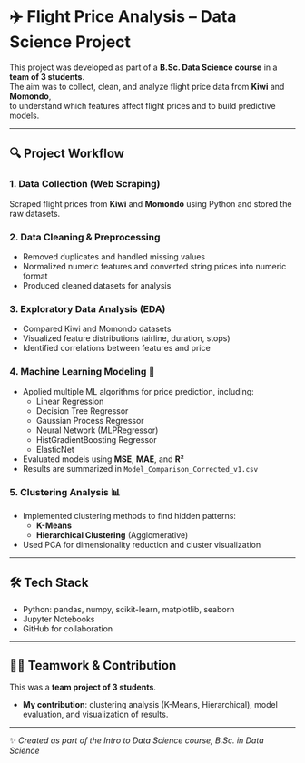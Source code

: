 # ✈️ Flight Price Analysis – Data Science Project  

This project was developed as part of a **B.Sc. Data Science course** in a **team of 3 students**.  
The aim was to collect, clean, and analyze flight price data from **Kiwi** and **Momondo**,  
to understand which features affect flight prices and to build predictive models.  

---

## 🔍 Project Workflow  

### 1. Data Collection (Web Scraping)  
Scraped flight prices from **Kiwi** and **Momondo** using Python and stored the raw datasets.  

### 2. Data Cleaning & Preprocessing  
- Removed duplicates and handled missing values  
- Normalized numeric features and converted string prices into numeric format  
- Produced cleaned datasets for analysis  

### 3. Exploratory Data Analysis (EDA)  
- Compared Kiwi and Momondo datasets  
- Visualized feature distributions (airline, duration, stops)  
- Identified correlations between features and price  

### 4. Machine Learning Modeling 🤖  
- Applied multiple ML algorithms for price prediction, including:  
  - Linear Regression  
  - Decision Tree Regressor  
  - Gaussian Process Regressor  
  - Neural Network (MLPRegressor)  
  - HistGradientBoosting Regressor  
  - ElasticNet  
- Evaluated models using **MSE**, **MAE**, and **R²**  
- Results are summarized in `Model_Comparison_Corrected_v1.csv`  

### 5. Clustering Analysis 📊  
- Implemented clustering methods to find hidden patterns:  
  - **K-Means**  
  - **Hierarchical Clustering** (Agglomerative)  
- Used PCA for dimensionality reduction and cluster visualization  

---

## 🛠️ Tech Stack  
- Python: pandas, numpy, scikit-learn, matplotlib, seaborn  
- Jupyter Notebooks  
- GitHub for collaboration  

---

## 👩‍💻 Teamwork & Contribution  
This was a **team project of 3 students**.  
- **My contribution**: clustering analysis (K-Means, Hierarchical), model evaluation, and visualization of results.  

---

✨ *Created as part of the Intro to Data Science course, B.Sc. in Data Science*  
